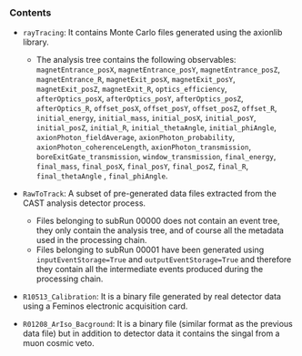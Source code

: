### Contents

- `rayTracing`: It contains Monte Carlo files generated using the axionlib library.
   + The analysis tree contains the following observables: `magnetEntrance_posX`, `magnetEntrance_posY`, `magnetEntrance_posZ`, `magnetEntrance_R`, `magnetExit_posX`, `magnetExit_posY`, `magnetExit_posZ`, `magnetExit_R`, `optics_efficiency`, `afterOptics_posX`, `afterOptics_posY`, `afterOptics_posZ`, `afterOptics_R`, `offset_posX`, `offset_posY`, `offset_posZ`, `offset_R`, `initial_energy`, `initial_mass`, `initial_posX`, `initial_posY`, `initial_posZ`, `initial_R`, `initial_thetaAngle`, `initial_phiAngle`, `axionPhoton_fieldAverage`, `axionPhoton_probability`, `axionPhoton_coherenceLength`, `axionPhoton_transmission`, `boreExitGate_transmission`, `window_transmission`, `final_energy`, `final_mass`, `final_posX`, `final_posY`, `final_posZ`, `final_R`, `final_thetaAngle` , `final_phiAngle`.  

- `RawToTrack`: A subset of pre-generated data files extracted from the CAST analysis detector process.
  + Files belonging to subRun 00000 does not contain an event tree, they only contain the analysis tree, and of course all the metadata used in the processing chain.
  + Files belonging to subRun 00001 have been generated using `inputEventStorage=True` and `outputEventStorage=True` and therefore they contain all the intermediate events produced during the processing chain.

- `R10513_Calibration`: It is a binary file generated by real detector data using a Feminos electronic acquisition card.

- `R01208_ArIso_Bacground`: It is a binary file (similar format as the previous data file) but in addition to detector data it contains the singal from a muon cosmic veto.

